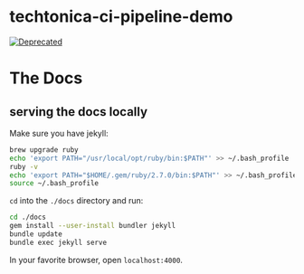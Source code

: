# techtonica-ci-pipeline-demo

[![Deprecated](https://img.shields.io/badge/Pantheon-Deprecated-yellow?logo=pantheon&color=FFDC28)](https://pantheon.io/docs/oss-support-levels#deprecated)

# The Docs

## serving the docs locally

Make sure you have jekyll:
```bash
brew upgrade ruby
echo 'export PATH="/usr/local/opt/ruby/bin:$PATH"' >> ~/.bash_profile
ruby -v
echo 'export PATH="$HOME/.gem/ruby/2.7.0/bin:$PATH"' >> ~/.bash_profile
source ~/.bash_profile
```

`cd` into the `./docs` directory and run:
```bash
cd ./docs
gem install --user-install bundler jekyll
bundle update
bundle exec jekyll serve
```

In your favorite browser, open `localhost:4000`.